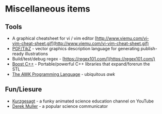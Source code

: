 # Miscellaneous items
## Tools
- A graphical cheatsheet for vi / vim editor [http://www.viemu.com/vi-vim-cheat-sheet.gif](http://www.viemu.com/vi-vim-cheat-sheet.gif)
- [PGF/TikZ](https://tikz.dev/) - vector graphics description language for generating publish-ready illustrations
- Build/test/debug regex - [https://regex101.com/](https://regex101.com/)
- [Boost C++](https://www.boost.org/) - Portable/powerful C++ libraries that expand/forerun the STL
- [The AWK Programming Language](https://ia903404.us.archive.org/0/items/pdfy-MgN0H1joIoDVoIC7/The_AWK_Programming_Language.pdf) - ubiquitous _awk_

## Fun/Liesure 
- [Kurzgesagt](https://www.youtube.com/channel/UCsXVk37bltHxD1rDPwtNM8Q) - a funky animated science education channel on YouTube
- [Derek Muller](https://www.veritasium.com/) - a popular science communicator
